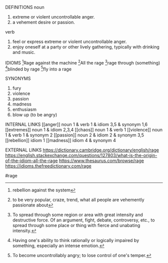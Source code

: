 DEFINITIONS
noun
1. extreme or violent uncontrollable anger.
2. a vehement desire or passion.

verb
1. feel or express extreme or violent uncontrollable anger.
2. enjoy oneself at a party or other lively gathering, typically with drinking and music.

IDIOMS
[^1]Rage against the machine
[^2]All the rage
[^3]rage through \(something)
[^4]blinded by rage
[^5]fly into a rage

SYNONYMS
1. fury
2. violence
3. passion
4. madness
5. enthusiasm
6. blow up (to be angry)

INTERNAL LINKS
[[anger]] noun 1 & verb 1 & idiom 3,5 & synonym 1,6
[[extremes]] noun 1 & idiom 2,3,4
[[chaos]] noun 1 & verb 1
[[violence]] noun 1 & verb 1 & synonym 2
[[passion]] noun 2 & idiom 2 & synonym 3,5
[[rebellion]] idiom 1
[[madness]] idiom 4 & synonym 4

EXTERNAL LINKS
https://dictionary.cambridge.org/dictionary/english/rage
https://english.stackexchange.com/questions/127803/what-is-the-origin-of-the-idiom-all-the-rage
https://www.thesaurus.com/browse/rage
https://idioms.thefreedictionary.com/rage

#rage

[^1]: rebellion against the system

[^2]: to be very popular, craze, trend, what all people are vehemently passionate about

[^3]: To spread through some region or area with great intensity and destructive force. Of an argument, fight, debate, controversy, etc., to spread through some place or thing with fierce and unabating intensity.

[^4]: Having one's ability to think rationally or logically impaired by something, especially an intense emotion.

[^5]: To become uncontrollably angry; to lose control of one's temper.

